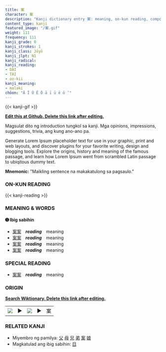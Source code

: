 ```yaml
---
title: 案
character: 案
description: "Kanji dictionary entry 案: meaning, on-kun reading, compounds, origin, related kanji"
content_type: kanji
featured_image: "/案.gif"
weight: 111
frequency: 111
kanji_grade: 0
kanji_strokes: 1
kanji_class: Jōyō
kanji_jlpt: N1
kanji_radical: 
kanji_reading: 
- DAI
- TAI
- oo-kii
kanji_meaning:
- malaki
chōon: "Ā Ī Ū Ē Ō ā ī ū ē ō ’"
---
```

[//]: # (Don't edit the line below. Kanji animated GIF code is automatically generated.)
{{< kanji-gif >}}

[//]: # (Edit below this line.)

**[Edit this at Github. Delete this link after editing.](https://github.com/tim0g/tim/tree/main/content/kanji/案/index.md)**

Magsulat dito ng introduction tungkol sa kanji. Mga opinions, impressions, suggestions, trivia, ang kung ano-ano pa.

Generate Lorem Ipsum placeholder text for use in your graphic, print and web layouts, and discover plugins for your favorite writing, design and blogging tools. Explore the origins, history and meaning of the famous passage, and learn how Lorem Ipsum went from scrambled Latin passage to ubiqitous dummy text.
 
**Mnemonic:** "Maikling sentence na makakatulong sa pagsaulo."

### ON-KUN READING

[//]: # (Don't edit the line below. ON-KUN READING code is automatically generated.)
{{< kanji-reading >}}

### MEANING & WORDS

#### ➊ **Ibig sabihin**
  - [案](../案)[案](../案)　***reading***　meaning
  - [案](../案)[案](../案)　***reading***　meaning
  - [案](../案)[案](../案)　***reading***　meaning
  - [案](../案)[案](../案)　***reading***　meaning

### SPECIAL READING
  - [案](../案)[案](../案)　***reading***　meaning

### ORIGIN

**[Search Wiktionary. Delete this link after editing.](https://wiktionary.org/wiki/案)**
<table class="kanji-table"><tr><td>
<img src="60px-案-bronze.svg.png">
</td><td>▶</td><td>
<img src="60px-案-oracle.svg.png">
</td><td>▶</td>
<td class="kanji-origin">案</td>
</tr></table>

### RELATED KANJI
- Miyembro ng pamilya: [父](../父) [母](../母) [兄](../兄) [弟](../弟) [案](../案) [娘](../娘)
- Magkatulad ang ibig sabihin: [日](../日)
